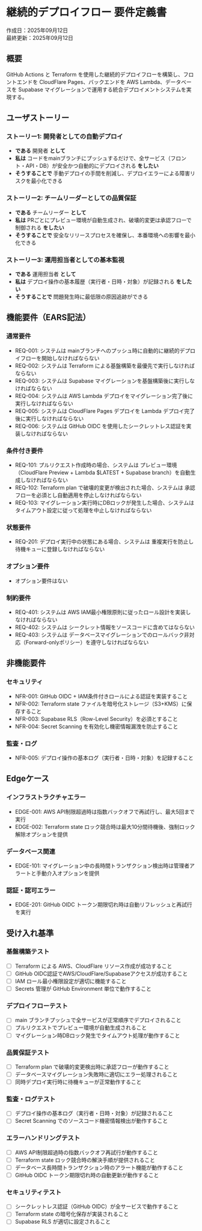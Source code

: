 # 継続的デプロイフロー 要件定義書

作成日：2025年09月12日  
最終更新：2025年09月12日

## 概要

GitHub Actions と Terraform を使用した継続的デプロイフローを構築し、フロントエンドを CloudFlare Pages、バックエンドを AWS Lambda、データベースを Supabase マイグレーションで運用する統合デプロイメントシステムを実現する。

## ユーザストーリー

### ストーリー1: 開発者としての自動デプロイ

- **である** 開発者 **として**
- **私は** コードをmainブランチにプッシュするだけで、全サービス（フロント・API・DB）が安全かつ自動的にデプロイされる **をしたい**
- **そうすることで** 手動デプロイの手間を削減し、デプロイエラーによる障害リスクを最小化できる

### ストーリー2: チームリーダーとしての品質保証

- **である** チームリーダー **として**
- **私は** PRごとにプレビュー環境が自動生成され、破壊的変更は承認フローで制御される **をしたい**
- **そうすることで** 安全なリリースプロセスを確保し、本番環境への影響を最小化できる

### ストーリー3: 運用担当者としての基本監視

- **である** 運用担当者 **として**
- **私は** デプロイ操作の基本履歴（実行者・日時・対象）が記録される **をしたい**
- **そうすることで** 問題発生時に最低限の原因追跡ができる

## 機能要件（EARS記法）

### 通常要件

- REQ-001: システムは mainブランチへのプッシュ時に自動的に継続的デプロイフローを開始しなければならない
- REQ-002: システムは Terraform による基盤構築を最優先で実行しなければならない
- REQ-003: システムは Supabase マイグレーションを基盤構築後に実行しなければならない
- REQ-004: システムは AWS Lambda デプロイをマイグレーション完了後に実行しなければならない
- REQ-005: システムは CloudFlare Pages デプロイを Lambda デプロイ完了後に実行しなければならない
- REQ-006: システムは GitHub OIDC を使用したシークレットレス認証を実装しなければならない

### 条件付き要件

- REQ-101: プルリクエスト作成時の場合、システムは プレビュー環境（CloudFlare Preview + Lambda $LATEST + Supabase branch）を自動生成しなければならない
- REQ-102: Terraform plan で破壊的変更が検出された場合、システムは 承認フローを必須とし自動適用を停止しなければならない
- REQ-103: マイグレーション実行時にDBロックが発生した場合、システムは タイムアウト設定に従って処理を中止しなければならない

### 状態要件

- REQ-201: デプロイ実行中の状態にある場合、システムは 重複実行を防止し待機キューに登録しなければならない

### オプション要件

- オプション要件はない

### 制約要件

- REQ-401: システムは AWS IAM最小権限原則に従ったロール設計を実装しなければならない
- REQ-402: システムは シークレット情報をソースコードに含めてはならない
- REQ-403: システムは データベースマイグレーションでのロールバック非対応（Forward-onlyポリシー）を遵守しなければならない

## 非機能要件

### セキュリティ

- NFR-001: GitHub OIDC + IAM条件付きロールによる認証を実装すること
- NFR-002: Terraform state ファイルを暗号化ストレージ（S3+KMS）に保存すること  
- NFR-003: Supabase RLS（Row-Level Security）を必須とすること
- NFR-004: Secret Scanning を有効化し機密情報漏洩を防止すること

### 監査・ログ

- NFR-005: デプロイ操作の基本ログ（実行者・日時・対象）を記録すること

## Edgeケース

### インフラストラクチャエラー

- EDGE-001: AWS API制限超過時は指数バックオフで再試行し、最大5回まで実行
- EDGE-002: Terraform state ロック競合時は最大10分間待機後、強制ロック解除オプションを提供

### データベース関連

- EDGE-101: マイグレーション中の長時間トランザクション検出時は管理者アラートと手動介入オプションを提供

### 認証・認可エラー

- EDGE-201: GitHub OIDC トークン期限切れ時は自動リフレッシュと再試行を実行

## 受け入れ基準

### 基盤構築テスト

- [ ] Terraform による AWS、CloudFlare リソース作成が成功すること
- [ ] GitHub OIDC認証でAWS/CloudFlare/Supabaseアクセスが成功すること
- [ ] IAM ロール最小権限設定が適切に機能すること
- [ ] Secrets 管理が GitHub Environment 単位で動作すること

### デプロイフローテスト

- [ ] main ブランチプッシュで全サービスが正常順序でデプロイされること
- [ ] プルリクエストでプレビュー環境が自動生成されること
- [ ] マイグレーション時DBロック発生でタイムアウト処理が動作すること

### 品質保証テスト

- [ ] Terraform plan で破壊的変更検出時に承認フローが動作すること
- [ ] データベースマイグレーション失敗時に適切にエラー処理されること
- [ ] 同時デプロイ実行時に待機キューが正常動作すること

### 監査・ログテスト

- [ ] デプロイ操作の基本ログ（実行者・日時・対象）が記録されること
- [ ] Secret Scanning でのソースコード機密情報検出が動作すること

### エラーハンドリングテスト

- [ ] AWS API制限超過時の指数バックオフ再試行が動作すること
- [ ] Terraform state ロック競合時の解決手順が提供されること
- [ ] データベース長時間トランザクション時のアラート機能が動作すること
- [ ] GitHub OIDC トークン期限切れ時の自動更新が動作すること

### セキュリティテスト

- [ ] シークレットレス認証（GitHub OIDC）が全サービスで動作すること
- [ ] Terraform state の暗号化保存が実装されること
- [ ] Supabase RLS が適切に設定されること
